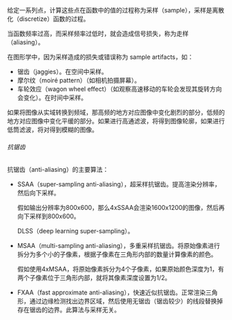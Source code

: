 给定一系列点，计算这些点在函数中的值的过程称为采样（sample），采样是离散化（discretize）函数的过程。

当函数频率过高，而采样频率过低时，就会造成信号损失，称为走样（aliasing）。

在图形学中，因为采样造成的损失或错误称为 sample artifacts，如：

* 锯齿（jaggies）。在空间中采样。
* 摩尔纹（moiré pattern）（如相机拍摄屏幕）。
* 车轮效应（wagon wheel effect）（如观察高速移动的车轮会发现其旋转方向会变化）。在时间中采样。



如果将图像从实域转换到频域，那高频的地方对应图像中变化剧烈的部分，低频的地方对应图像中变化平缓的部分。如果进行高通滤波，将得到图像轮廓，如果进行低筒滤波，将对得到模糊的图像。

###### 抗锯齿

抗锯齿（anti-aliasing）的主要算法：

* SSAA（super-sampling anti-aliasing），超采样抗锯齿。提高渲染分辨率，然后向下采样。

    假如输出分辨率为800x600，那么4xSSAA会渲染1600x1200的图像，然后再向下采样到800x600。

    DLSS（deep learning super-sampling）。

* MSAA（multi-sampling anti-aliasing），多重采样抗锯齿。将原始像素进行拆分为多个小的子像素，根据子像素在三角形内部的数量计算像素的颜色。

    假如使用4xMSAA，将原始像素拆分为4个子像素，如果原始颜色深度为1，有两个子像素位于三角形内部，就将其像素深度设置为1/2。

* FXAA（fast approximate anti-aliasing），快速近似抗锯齿。正常渲染三角形，通过边缘检测找出边界区域，然后使用无锯齿（锯齿较少）的线段替换掉存在锯齿的边界。此算法与采样无关。

